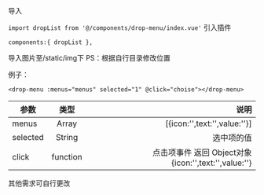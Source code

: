 导入

`
	import dropList from '@/components/drop-menu/index.vue'
`
引入插件

`
components:{
			dropList
		},
`

导入图片至/static/img下 PS：根据自行目录修改位置

例子：

`
<drop-menu :menus="menus" selected="1" @click="choise"></drop-menu>
`


| 参数   |      类型      |  说明 |
|----------|:-------------:|------:|
| menus|  Array | [{icon:'',text:'',value:''}] |
| selected |    String   |   选中项的值 |
| click | function |    点击项事件 返回 Object对象{icon:'',text:'',value:''} |

其他需求可自行更改